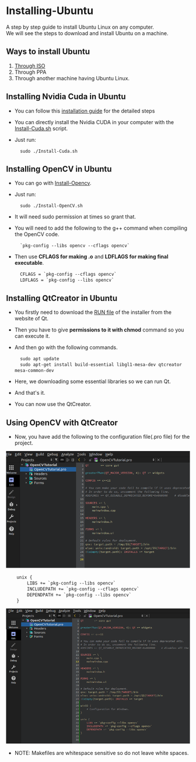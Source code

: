 # Installing-Ubuntu

A step by step guide to install Ubuntu Linux on any computer.<br/>
We will see the steps to download and install Ubuntu on a machine.

## Ways to install Ubuntu

1. [Through ISO](./Through-Iso.md)
2. Through PPA
3. Through another machine having Ubuntu Linux.

## Installing Nvidia Cuda in Ubuntu

- You can follow this [installation guide](https://docs.nvidia.com/cuda/cuda-installation-guide-linux/index.html) for the detailed steps
- You can directly install the Nvidia CUDA in your computer with the [Install-Cuda.sh](./Install-Cuda.sh) script.
- Just run:

		sudo ./Install-Cuda.sh

## Installing OpenCV in Ubuntu

- You can go with [Install-Opencv](./Install-OpenCV.sh).
- Just run:

		sudo ./Install-OpenCV.sh


- It will need sudo permission at times so grant that.
- You will need to add the following to the g++ command when compiling the OpenCV code.
		
		`pkg-config --libs opencv --cflags opencv`

- Then use <b>CFLAGS for making .o</b> and <b>LDFLAGS for making final executable</b>.
	
		CFLAGS = `pkg-config --cflags opencv`
		LDFLAGS = `pkg-config --libs opencv`

## Installing QtCreator in Ubuntu

- You firstly need to download the [RUN file](https://www.qt.io/offline-installers) of the installer from the website of Qt. 
- Then you have to give <b>permissions to it with chmod</b> command so you can execute it.
- And then go with the following commands.

		sudo apt update
		sudo apt-get install build-essential libgl1-mesa-dev qtcreator mesa-common-dev
	
- Here, we downloading some essential libraries so we can run Qt.
- And that's it.
- You can now use the QtCreator.

## Using OpenCV with QtCreator

- Now, you have add the following to the configuration file(.pro file) for the project.

<img src="img/2/Screenshot from 2022-02-03 15-29-06.png">

		unix {
		    LIBS += `pkg-config --libs opencv`
    		INCLUDEPATH += `pkg-config --cflags opencv`
    		DEPENDPATH += `pkg-config --libs opencv`
		}

<img src="img/2/Screenshot from 2022-02-03 15-36-43.png">

- NOTE: Makefiles are whitespace sensitive so do not leave white spaces.